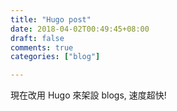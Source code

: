 ```yaml
---
title: "Hugo post"
date: 2018-04-02T00:49:45+08:00
draft: false
comments: true
categories: ["blog"]

---
```


現在改用 Hugo 來架設 blogs, 速度超快!